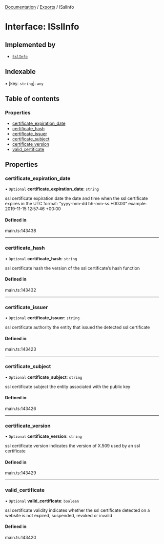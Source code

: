[Documentation](../README.md) / [Exports](../modules.md) / ISslInfo

# Interface: ISslInfo

## Implemented by

- [`SslInfo`](../classes/SslInfo.md)

## Indexable

▪ [key: `string`]: `any`

## Table of contents

### Properties

- [certificate\_expiration\_date](ISslInfo.md#certificate_expiration_date)
- [certificate\_hash](ISslInfo.md#certificate_hash)
- [certificate\_issuer](ISslInfo.md#certificate_issuer)
- [certificate\_subject](ISslInfo.md#certificate_subject)
- [certificate\_version](ISslInfo.md#certificate_version)
- [valid\_certificate](ISslInfo.md#valid_certificate)

## Properties

### certificate\_expiration\_date

• `Optional` **certificate\_expiration\_date**: `string`

ssl certificate expiration date
the date and time when the ssl certificate expires
in the UTC format: “yyyy-mm-dd hh-mm-ss +00:00”
example:
2019-11-15 12:57:46 +00:00

#### Defined in

main.ts:143438

___

### certificate\_hash

• `Optional` **certificate\_hash**: `string`

ssl certificate hash
the version of the ssl certificate’s hash function

#### Defined in

main.ts:143432

___

### certificate\_issuer

• `Optional` **certificate\_issuer**: `string`

ssl certificate authority
the entity that issued the detected ssl certificate

#### Defined in

main.ts:143423

___

### certificate\_subject

• `Optional` **certificate\_subject**: `string`

ssl certificate subject
the entity associated with the public key

#### Defined in

main.ts:143426

___

### certificate\_version

• `Optional` **certificate\_version**: `string`

ssl certificate version
indicates the version of X.509 used by an ssl certificate

#### Defined in

main.ts:143429

___

### valid\_certificate

• `Optional` **valid\_certificate**: `boolean`

ssl certificate validity
indicates whether the ssl certificate detected on a website is not expired, suspended, revoked or invalid

#### Defined in

main.ts:143420
